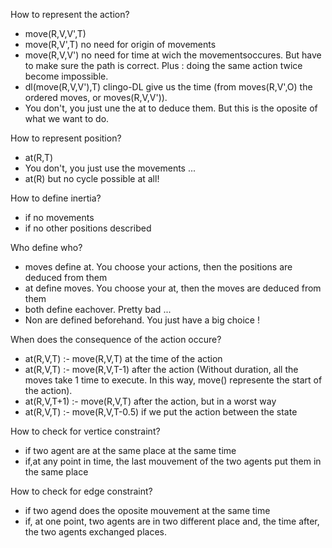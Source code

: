 How to represent the action?
* move(R,V,V',T)
* move(R,V',T) no need for origin of movements
* move(R,V,V') no need for time at wich the movementsoccures. But have to make sure the path is correct. Plus : doing the same action twice become impossible.
* dl(move(R,V,V'),T) clingo-DL give us the time (from moves(R,V',O) the ordered moves, or moves(R,V,V')).
* You don't, you just une the at to deduce them. But this is the oposite of what we want to do.

How to represent position?
* at(R,T)
* You don't, you just use the movements ...
* at(R) but no cycle possible at all!

How to define inertia?
* if no movements
* if no other positions described

Who define who?
* moves define at. You choose your actions, then the positions are deduced from them
* at define moves. You choose your at, then the moves are deduced from them
* both define eachover. Pretty bad ...
* Non are defined beforehand. You just have a big choice !

When does the consequence of the action occure?
* at(R,V,T) :- move(R,V,T) at the time of the action
* at(R,V,T) :- move(R,V,T-1) after the action
  (Without duration, all the moves take 1 time to execute. In this way, move() represente the start of the action).
* at(R,V,T+1) :- move(R,V,T) after the action, but in a worst way
* at(R,V,T) :- move(R,V,T-0.5) if we put the action between the state

How to check for vertice constraint?
* if two agent are at the same place at the same time
* if,at any point in time, the last mouvement of the two agents put them in the same place

How to check for edge constraint?
* if two agend does the oposite mouvement at the same time
* if, at one point, two agents are in two different place and, the time after, the two agents exchanged places.
